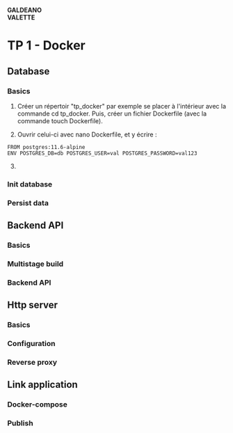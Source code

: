 **GALDEANO**  
**VALETTE**
# TP 1 - Docker

## Database
### Basics

1. Créer un répertoir "tp_docker" par exemple se placer à l'intérieur avec la commande cd tp_docker. Puis, créer un fichier Dockerfile (avec la commande touch Dockerfile).

2. Ouvrir celui-ci avec nano Dockerfile, et y écrire : 
``` 
FROM postgres:11.6-alpine
ENV POSTGRES_DB=db POSTGRES_USER=val POSTGRES_PASSWORD=val123
```

3.
### Init database
### Persist data

## Backend API
### Basics
### Multistage build
### Backend API

## Http server
### Basics
### Configuration
### Reverse proxy


## Link application
### Docker-compose
### Publish
